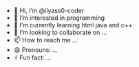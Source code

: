 - 👋 Hi, I’m @ilyass0-coder
- 👀 I’m interested in programming
- 🌱 I’m currently learning html java and c++
- 💞️ I’m looking to collaborate on ...
- 📫 How to reach me ...
- 😄 Pronouns: ...
- ⚡ Fun fact: ...

<!---
ilyass0-coder/ilyass0-coder is a ✨ special ✨ repository because its `README.md` (this file) appears on your GitHub profile.
You can click the Preview link to take a look at your changes.
--->
